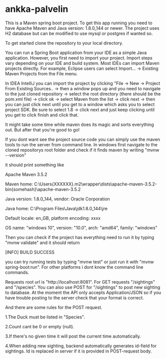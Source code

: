 # ankka-palvelin

This is a Maven spring boot project.
To get this app running you need to have Apache Maven and Java version: 1.8.0_144 or newer. 
The project uses H2 database but can be modified to use mysql or postgres if wanted so.

To get started clone the repository to your local directory.

You can run a Spring Boot application from your IDE as a simple Java application. However, you first need to import your project. 
Import steps vary depending on your IDE and build system. 
Most IDEs can import Maven projects directly. 
For example, Eclipse users can select Import…​ → Existing Maven Projects from the File menu.

In IDEA IntelliJ you can import the project by clicking "File ->  New -> Project From Existing Sources.. 
-> then a window pops up and you need to navigate to the just cloned repository 
-> select the root directory (there should be the pom.xml file) -> click ok
-> select Maven from the list -> click next 
-> then you can just click next until you get to a window which asks you to select project SDK.
Be sure to select 1.8 -> click next and just keep clicking until you get to click finish and click that.

It might take some time while maven does its magic and sorts everything out. But after that you're good to go!

If you dont want see the project source code you can simply use the maven tools to run the server from command line.
In windows first navigate to the cloned repositorys root folder and check if it finds maven by writing "mvnw --version"

it should print something like

Apache Maven 3.5.2 

Maven home: C:\Users\{XXXXXX}\.m2\wrapper\dists\apache-maven-3.5.2-bin\{somehash}\apache-maven-3.5.2

Java version: 1.8.0_144, vendor: Oracle Corporation

Java home: C:\Program Files\Java\jdk1.8.0_144\jre

Default locale: en_GB, platform encoding: xxxx

OS name: "windows 10", version: "10.0", arch: "amd64", family: "windows"

Then you can check if the project has everything need to run it by typing "mvnw validate" and it should return

[INFO] BUILD SUCCESS

you can try running tests by typing "mvnw test" or just run it with "mvnw spring-boot:run".
For other platforms i dont know the command line commands.

Requests root url is "http://localhost:8081".
For GET requests "/sightings" and "/species".
You can also use POST for "/sightings" to post new sighting to database.
At the moment the API only accepts Application/JSON so if you have trouble posting to the server check that your format is correct.

And there are some rules for the POST request.

1.The Duck must be listed in "Species".

2.Count cant be 0 or empty (null).

3.If there's no given time it will post the current time automatically.

4.When adding new sighting, backend automatically generates id-field for sightings. Id is replaced in server if it is provided in POST-request body.
